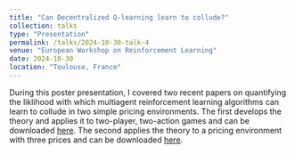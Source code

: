 ```yaml
---
title: "Can Decentralized Q-learning learn to collude?"
collection: talks
type: "Presentation"
permalink: /talks/2024-10-30-talk-4
venue: "European Workshop on Reinforcement Learning"
date: 2024-10-30
location: "Toulouse, France"
---
```


During this poster presentation, I covered two recent papers on quantifying the liklihood with which multiagent reinforcement learning algorithms can learn to collude in two simple pricing environments. The first develops the theory and applies it to two-player, two-action games and can be downloaded [here](https://papers.ssrn.com/sol3/papers.cfm?abstract_id=4589989). The second applies the theory to a pricing environment with three prices and can be downloaded [here](https://papers.ssrn.com/sol3/papers.cfm?abstract_id=4594415).
